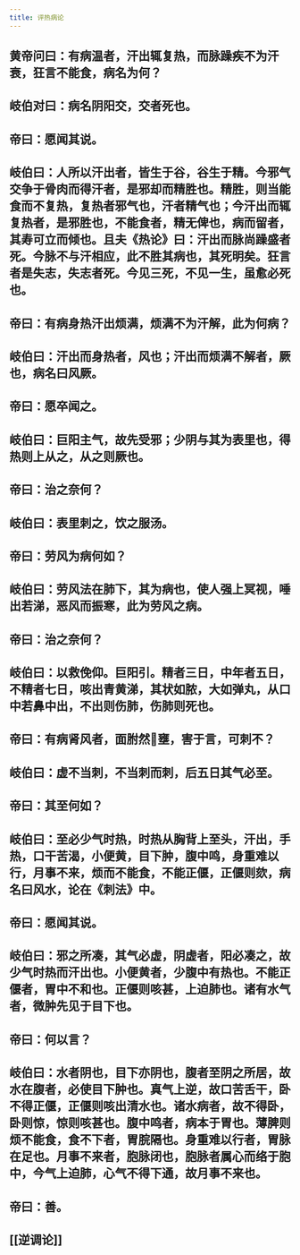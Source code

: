 ```yaml
---
title: 评热病论
---
```


## 黄帝问曰：有病温者，汗出辄复热，而脉躁疾不为汗衰，狂言不能食，病名为何？
## 岐伯对曰：病名阴阳交，交者死也。
## 帝曰：愿闻其说。
## 岐伯曰：人所以汗出者，皆生于谷，谷生于精。今邪气交争于骨肉而得汗者，是邪却而精胜也。精胜，则当能食而不复热，复热者邪气也，汗者精气也；今汗出而辄复热者，是邪胜也，不能食者，精无俾也，病而留者，其寿可立而倾也。且夫《热论》曰：汗出而脉尚躁盛者死。今脉不与汗相应，此不胜其病也，其死明矣。狂言者是失志，失志者死。今见三死，不见一生，虽愈必死也。
## 帝曰：有病身热汗出烦满，烦满不为汗解，此为何病？
## 岐伯曰：汗出而身热者，风也；汗出而烦满不解者，厥也，病名曰风厥。
## 帝曰：愿卒闻之。
## 岐伯曰：巨阳主气，故先受邪；少阴与其为表里也，得热则上从之，从之则厥也。
## 帝曰：治之奈何？
## 岐伯曰：表里刺之，饮之服汤。
## 帝曰：劳风为病何如？
## 岐伯曰：劳风法在肺下，其为病也，使人强上冥视，唾出若涕，恶风而振寒，此为劳风之病。
## 帝曰：治之奈何？
## 岐伯曰：以救俛仰。巨阳引。精者三日，中年者五日，不精者七日，咳出青黄涕，其状如脓，大如弹丸，从口中若鼻中出，不出则伤肺，伤肺则死也。
## 帝曰：有病肾风者，面胕然𤼃壅，害于言，可刺不？
## 岐伯曰：虚不当刺，不当刺而刺，后五日其气必至。
## 帝曰：其至何如？
## 岐伯曰：至必少气时热，时热从胸背上至头，汗出，手热，口干苦渴，小便黄，目下肿，腹中鸣，身重难以行，月事不来，烦而不能食，不能正偃，正偃则欬，病名曰风水，论在《刺法》中。
## 帝曰：愿闻其说。
## 岐伯曰：邪之所凑，其气必虚，阴虚者，阳必凑之，故少气时热而汗出也。小便黄者，少腹中有热也。不能正偃者，胃中不和也。正偃则咳甚，上迫肺也。诸有水气者，微肿先见于目下也。
## 帝曰：何以言？
## 岐伯曰：水者阴也，目下亦阴也，腹者至阴之所居，故水在腹者，必使目下肿也。真气上逆，故口苦舌干，卧不得正偃，正偃则咳出清水也。诸水病者，故不得卧，卧则惊，惊则咳甚也。腹中鸣者，病本于胃也。薄脾则烦不能食，食不下者，胃脘隔也。身重难以行者，胃脉在足也。月事不来者，胞脉闭也，胞脉者属心而络于胞中，今气上迫肺，心气不得下通，故月事不来也。
## 帝曰：善。
## [[逆调论]]
